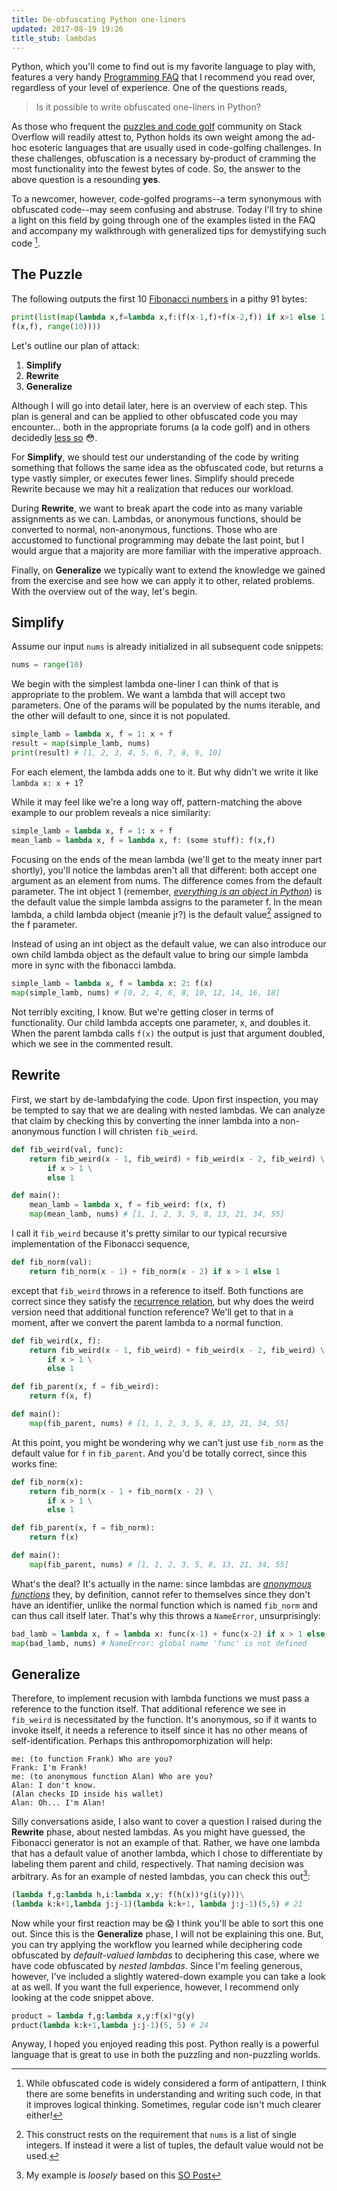```yaml
---
title: De-obfuscating Python one-liners
updated: 2017-08-19 19:26
title_stub: lambdas
---
```


Python, which you'll come to find out is my favorite language to play with, features a very handy [Programming FAQ][progfaq] that I recommend you read over, regardless of your level of experience. One of the questions reads,

> Is it possible to write obfuscated one-liners in Python?


As those who frequent the [puzzles and code golf][pcg] community on Stack Overflow will readily attest to, Python holds its own weight among the ad-hoc esoteric languages that are usually used in code-golfing challenges. In these challenges, obfuscation is a necessary by-product of cramming the most functionality into the fewest bytes of code. So, the answer to the above question is a resounding **yes**.

To a newcomer, however, code-golfed programs--a term synonymous with obfuscated code--may seem confusing and abstruse. Today I'll try to shine a light on this field by going through one of the examples listed in the FAQ and accompany my walkthrough with generalized tips for demystifying such code [^1].

## The Puzzle

The following outputs the first 10 [Fibonacci numbers][fibonacci] in a pithy 91 bytes:

```python
print(list(map(lambda x,f=lambda x,f:(f(x-1,f)+f(x-2,f)) if x>1 else 1:
f(x,f), range(10))))
```

Let's outline our plan of attack:
1. **Simplify**
2. **Rewrite**
3. **Generalize**

Although I will go into detail later, here is an overview of each step. This plan is general and can be applied to other obfuscated code you may encounter... both in the appropriate forums (a la code golf) and in others decidedly [less so][enterprise] 😳.

For **Simplify**, we should test our understanding of the code by writing something that follows the same idea as the obfuscated code, but returns a type vastly simpler, or executes fewer lines. Simplify should precede Rewrite because we may hit a realization that reduces our workload.

During **Rewrite**, we want to break apart the code into as many variable assignments as we can. Lambdas, or anonymous functions, should be converted to normal, non-anonymous, functions. Those who are accustomed to functional programming may debate the last point, but I would argue that a majority are more familiar with the imperative approach.

Finally, on **Generalize** we typically want to extend the knowledge we gained from the exercise and see how we can apply it to other, related problems. With the overview out of the way, let's begin.

## Simplify

Assume our input `nums` is already initialized in all subsequent code snippets:

```python
nums = range(10)
```

We begin with the simplest lambda one-liner I can think of that is appropriate to the problem. We want a lambda that will accept two parameters. One of the params will be populated by the nums iterable, and the other will default to one, since it is not populated.

```python
simple_lamb = lambda x, f = 1: x + f
result = map(simple_lamb, nums)
print(result) # [1, 2, 3, 4, 5, 6, 7, 8, 9, 10]
```

For each element, the lambda adds one to it. But why didn't we write it like `lambda x: x + 1`?

While it may feel like we're a long way off, pattern-matching the above example to our problem reveals a nice similarity:

```python
simple_lamb = lambda x, f = 1: x + f
mean_lamb = lambda x, f = lambda x, f: (some stuff): f(x,f)
```

Focusing on the ends of the mean lambda (we'll get to the meaty inner part shortly), you'll notice the lambdas aren't all that different: both accept one argument as an element from nums. The difference comes from the default parameter. The int object 1 (remember, _[everything is an object in Python][everything]_) is the default value the simple lambda assigns to the parameter f. In the mean lambda, a child lambda object (meanie jr?) is the default value[^2] assigned to the f parameter. 

Instead of using an int object as the default value, we can also introduce our own child lambda object as the default value to bring our simple lambda more in sync with the fibonacci lambda.

```python
simple_lamb = lambda x, f = lambda x: 2: f(x)
map(simple_lamb, nums) # [0, 2, 4, 6, 8, 10, 12, 14, 16, 18]
```

Not terribly exciting, I know. But we're getting closer in terms of functionality. Our child lambda accepts one parameter, x, and doubles it. When the parent lambda calls `f(x)` the output is just that argument doubled, which we see in the commented result.

## Rewrite

First, we start by de-lambdafying the code. Upon first inspection, you may be tempted to say that we are dealing with nested lambdas. We can analyze that claim by checking this by converting the inner lambda into a non-anonymous function I will christen `fib_weird`.

```python
def fib_weird(val, func):
	return fib_weird(x - 1, fib_weird) + fib_weird(x - 2, fib_weird) \
		if x > 1 \
		else 1

def main():
	mean_lamb = lambda x, f = fib_weird: f(x, f)
	map(mean_lamb, nums) # [1, 1, 2, 3, 5, 8, 13, 21, 34, 55]
```

I call it `fib_weird` because it's pretty similar to our typical recursive implementation of the Fibonacci sequence, 

```python
def fib_norm(val):
	return fib_norm(x - 1) + fib_norm(x - 2) if x > 1 else 1
```

except that `fib_weird` throws in a reference to itself. Both functions are correct since they satisfy the [recurrence relation][fibrecur], but why does the weird version need that additional function reference? We'll get to that in a moment, after we convert the parent lambda to a normal function.

```python
def fib_weird(x, f):
    return fib_weird(x - 1, fib_weird) + fib_weird(x - 2, fib_weird) \
        if x > 1 \
        else 1

def fib_parent(x, f = fib_weird):
	return f(x, f)

def main():
	map(fib_parent, nums) # [1, 1, 2, 3, 5, 8, 13, 21, 34, 55]
```

At this point, you might be wondering why we can't just use `fib_norm` as the default value for `f` in `fib_parent`. And you'd be totally correct, since this works fine:

```python
def fib_norm(x):
    return fib_norm(x - 1 + fib_norm(x - 2) \
        if x > 1 \
        else 1

def fib_parent(x, f = fib_norm):
	return f(x)

def main():
	map(fib_parent, nums) # [1, 1, 2, 3, 5, 8, 13, 21, 34, 55]
```

What's the deal? It's actually in the name: since lambdas are _[anonymous functions][anonymous]_ they, by definition, cannot refer to themselves since they don't have an identifier, unlike the normal function which is named `fib_norm` and can thus call itself later. That's why this throws a `NameError`, unsurprisingly:

```python
bad_lamb = lambda x, f = lambda x: func(x-1) + func(x-2) if x > 1 else 1: f(x)
map(bad_lamb, nums) # NameError: global name 'func' is not defined
```

## Generalize

Therefore, to implement recusion with lambda functions we must pass a reference to the function itself. That additional reference we see in `fib_weird` is necessitated by the function. It's anonymous, so if it wants to invoke itself, it needs a reference to itself since it has no other means of self-identification. Perhaps this anthropomorphization will help:

```text
me: (to function Frank) Who are you?
Frank: I'm Frank!
me: (to anonymous function Alan) Who are you?
Alan: I don't know.
(Alan checks ID inside his wallet)
Alan: Oh... I'm Alan!
```

Silly conversations aside, I also want to cover a question I raised during the **Rewrite** phase, about nested lambdas. As you might have guessed, the Fibonacci generator is not an example of that. Rather, we have one lambda that has a default value of another lambda, which I chose to differentiate by labeling them parent and child, respectively. That naming decision was arbitrary. As for an example of nested lambdas, you can check this out[^3]:

```python
(lambda f,g:lambda h,i:lambda x,y: f(h(x))*g(i(y)))\
(lambda k:k+1,lambda j:j-1)(lambda k:k+1, lambda j:j-1)(5,5) # 21
```

Now while your first reaction may be 😱 I think you'll be able to sort this one out. Since this is the **Generalize** phase, I will not be explaining this one. But, you can try applying the workflow you learned while deciphering code obfuscated by _default-valued lambdas_ to deciphering this case, where we have code obfuscated by _nested lambdas_. Since I'm feeling generous, however, I've included a slightly watered-down example you can take a look at as well. If you want the full experience, however, I recommend only looking at the code snippet above.

```python
product = lambda f,g:lambda x,y:f(x)*g(y)
prduct(lambda k:k+1,lambda j:j-1)(5, 5) # 24
```

Anyway, I hoped you enjoyed reading this post. Python really is a powerful language that is great to use in both the puzzling and non-puzzling worlds.

[^1]: While obfuscated code is widely considered a form of antipattern, I think there are some benefits in understanding and writing such code, in that it improves logical thinking. Sometimes, regular code isn't much clearer either!
[^2]: This construct rests on the requirement that `nums` is a list of single integers. If instead it were a list of tuples, the default value would not be used.
[^3]: My example is _loosely_ based on this [SO Post][nested]

[progfaq]: https://docs.python.org/3/faq/programming.html
[pcg]: https://codegolf.stackexchange.com/
[fibonacci]: https://en.wikipedia.org/wiki/Fibonacci_number
[enterprise]: https://en.wikipedia.org/wiki/Enterprise_software
[everything]: https://pythoninternal.wordpress.com/2014/08/11/everythings-an-object/
[fibrecur]: https://en.wikipedia.org/wiki/Recurrence_relation#Fibonacci_numbers
[anonymous]: https://en.wikipedia.org/wiki/Anonymous_function
[nested]: https://stackoverflow.com/questions/36391807/understanding-nested-lambda-function-behaviour-in-python